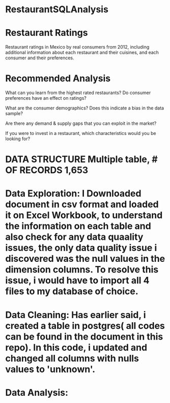 # RestaurantSQLAnalysis
# Restaurant Ratings
Restaurant ratings in Mexico by real consumers from 2012, including additional information about each restaurant and their cuisines, and each consumer and their preferences.

# Recommended Analysis
What can you learn from the highest rated restaurants? Do consumer preferences have an effect on ratings?

What are the consumer demographics? Does this indicate a bias in the data sample?

Are there any demand & supply gaps that you can exploit in the market?

If you were to invest in a restaurant, which characteristics would you be looking for?


# DATA STRUCTURE Multiple table, # OF RECORDS 1,653
# Data Exploration: I Downloaded document in csv format and loaded it on Excel Workbook, to understand the information on each table and also check for any data quaality issues, the only data quality issue i discovered was the null values in the dimension columns. To resolve this issue, i would have to import all 4 files to my database of choice.
  
# Data Cleaning: Has earlier said, i created a table in postgres( all codes can be found in the document in this repo). In this code, i updated and changed all columns with nulls values to 'unknown'.

# Data Analysis:

